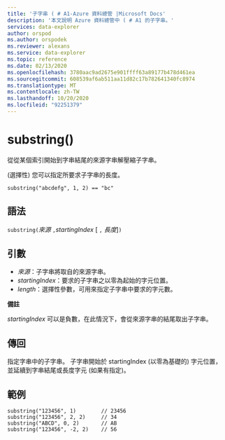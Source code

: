 ```yaml
---
title: '子字串 ( # A1-Azure 資料總管 |Microsoft Docs'
description: '本文說明 Azure 資料總管中 ( # A1 的子字串。'
services: data-explorer
author: orspod
ms.author: orspodek
ms.reviewer: alexans
ms.service: data-explorer
ms.topic: reference
ms.date: 02/13/2020
ms.openlocfilehash: 3780aac9ad2675e901ffff63a89177b478d461ea
ms.sourcegitcommit: 608539af6ab511aa11d82c17b782641340fc8974
ms.translationtype: MT
ms.contentlocale: zh-TW
ms.lasthandoff: 10/20/2020
ms.locfileid: "92251379"
---
```

# <a name="substring"></a>substring()

從從某個索引開始到字串結尾的來源字串解壓縮子字串。

(選擇性) 您可以指定所要求子字串的長度。

```kusto
substring("abcdefg", 1, 2) == "bc"
```

## <a name="syntax"></a>語法

`substring(`*來源* `,`*startingIndex* [ `,` *長度*]`)`

## <a name="arguments"></a>引數

* *來源*：子字串將取自的來源字串。
* *startingIndex*：要求的子字串之以零為起始的字元位置。
* *length*：選擇性參數，可用來指定子字串中要求的字元數。 

**備註**

*startingIndex* 可以是負數，在此情況下，會從來源字串的結尾取出子字串。

## <a name="returns"></a>傳回

指定字串中的子字串。 子字串開始於 startingIndex (以零為基礎的) 字元位置，並延續到字串結尾或長度字元 (如果有指定)。

## <a name="examples"></a>範例

```kusto
substring("123456", 1)        // 23456
substring("123456", 2, 2)     // 34
substring("ABCD", 0, 2)       // AB
substring("123456", -2, 2)    // 56
```